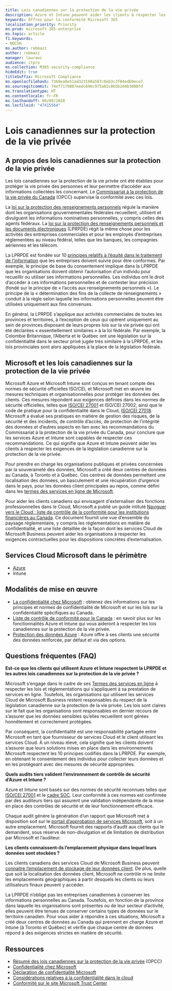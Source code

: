 ```yaml
---
title: Lois canadiennes sur la protection de la vie privée
description: Azure et Intune peuvent aider les clients à respecter les obligations qui leur incombent dans le cadre de la législation canadienne sur la protection de la vie privée.
keywords: Offres pour la conformité Microsoft 365
localization_priority: Priority
ms.prod: microsoft-365-enterprise
ms.topic: article
f1.keywords:
- NOCSH
ms.author: robmazz
author: robmazz
manager: laurawi
audience: itpro
ms.collection: M365-security-compliance
hideEdit: true
titleSuffix: Microsoft Compliance
ms.openlocfilehash: 7369ea8e51ad323198a587c8eb3c3f84edb9ece7
ms.sourcegitcommit: 74ef7179887eedc696c975a82c865b2d4b3808fd
ms.translationtype: HT
ms.contentlocale: fr-FR
ms.lasthandoff: 09/09/2020
ms.locfileid: "47415564"
---
```

# <a name="canadian-privacy-laws"></a>Lois canadiennes sur la protection de la vie privée

## <a name="about-canadian-privacy-laws"></a>A propos des lois canadiennes sur la protection de la vie privée

Les lois canadiennes sur la protection de la vie privée ont été établies pour protéger la vie privée des personnes et leur permettre d’accéder aux informations collectées les concernant. Le [Commissariat à la protection de la vie privée du Canada](https://www.priv.gc.ca/en/privacy-topics/privacy-laws-in-canada/02_05_d_15/) (OPCC) supervise la conformité avec ces lois.

La [loi sur la protection des renseignements personnels](https://privacy.microsoft.com/fr-FR/#heading-0-0-2-1) régule la manière dont les organisations gouvernementales fédérales recueillent, utilisent et divulguent les informations nominatives personnelles, y compris celles des agents fédéraux. La [loi sur la protection des renseignements personnels et les documents électroniques](https://www.priv.gc.ca/en/privacy-topics/privacy-laws-in-canada/the-personal-information-protection-and-electronic-documents-act-pipeda/) (LPRPDE) régit la même chose pour les activités des entreprises commerciales et pour les employés d’entreprises réglementées au niveau fédéral, telles que les banques, les compagnies aériennes et les télécom.

La LPRPDE est fondée sur 10 [principes relatifs à l’équité dans le traitement de l’information](https://www.priv.gc.ca/en/privacy-topics/privacy-laws-in-canada/the-personal-information-protection-and-electronic-documents-act-pipeda/p_principle/) que les entreprises doivent suivre pour être conformes. Par exemple, le principe de base du consentement implique dans la LPRPDE que les organisations doivent obtenir l’autorisation d’un individu pour recueillir ou utiliser ses informations personnelles. Les individus ont le droit d’accéder à ces informations personnelles et de contester leur précision (fondé sur le principe de « l’accès aux renseignements personnels »). Le principe de la « détermination des fins de la collecte de renseignements » conduit à la règle selon laquelle les informations personnelles peuvent être utilisées uniquement aux fins convenues.

En général, la LPRPDE s’applique aux activités commerciales de toutes les provinces et territoires, à l’exception de ceux qui opèrent uniquement au sein de provinces disposant de leurs propres lois sur la vie privée qui ont été déclarées « essentiellement similaires » à la loi fédérale. Par exemple, la Colombie Britannique, l’Alberta et le Québec ont une législation sur la confidentialité dans le secteur privé jugée très similaire à la LPRPDE, et les lois provinciales sont alors appliquées à la place de la législation fédérale.

## <a name="microsoft-and-canadian-privacy-laws"></a>Microsoft et les lois canadiennes sur la protection de la vie privée

Microsoft Azure et Microsoft Intune sont conçus en tenant compte des normes de sécurité officielles ISO/CEI, et Microsoft met en œuvre les mesures techniques et organisationnelles pour protéger les données des clients. Ces mesures répondent aux exigences définies dans les normes de sécurité officielles, telles que [ISO/CEI 27001](offering-iso-27001.md) et ISO/CEI 27002, ainsi que le code de pratique pour la confidentialité dans le Cloud, [ISO/CEI 27018](offering-ISO-27018.md). Microsoft a évalué ses pratiques en matière de gestion des risques, de la sécurité et des incidents, de contrôle d’accès, de protection de l’intégrité des données et d’autres aspects en lien avec les recommandations du Commissariat à la protection de la vie privée du Canada, pour conclure que les services Azure et Intune sont capables de respecter ces recommandations. Ce qui signifie que Azure et Intune peuvent aider les clients à respecter les exigences de la législation canadienne sur la protection de la vie privée.

Pour prendre en charge les organisations publiques et privées concernées par la souveraineté des données, Microsoft a créé deux centres de données au Canada, à Toronto et à Québec. Ces centres de données permettent une localisation des données, un basculement et une récupération d’urgence dans le pays, pour les données client principales au repos, comme défini dans les [termes des services en ligne de Microsoft](https://www.microsoftvolumelicensing.com/DocumentSearch.aspx?Mode=3&DocumentTypeId=31).

Pour aider les clients canadiens qui envisagent d'externaliser des fonctions professionnelles dans le Cloud, Microsoft a publié un guide intitulé [Naviguer vers le Cloud : liste de contrôle de la conformité pour les institutions financières au Canada](https://servicetrust.microsoft.com/Documents/TrustDocuments?command=Download&downloadType=Document&downloadId=626fb641-9dca-45c0-abaf-0a7849c15f81&docTab=6d000410-c9e9-11e7-9a91-892aae8839ad_Compliance_Guides). Ce document fournit une vue d’ensemble du paysage réglementaire, y compris les réglementations en matière de confidentialité, et une liste détaillée de la façon dont les services Cloud de Microsoft Business peuvent aider les organisations à respecter les exigences contractuelles pour les dispositions concrètes d’externalisation.

## <a name="microsoft-in-scope-cloud-services"></a>Services Cloud Microsoft dans le périmètre

- [Azure](https://gallery.technet.microsoft.com/Overview-of-Azure-c1be3942)
- Intune

## <a name="how-to-implement"></a>Modalités de mise en œuvre

- [La confidentialité chez Microsoft](https://www.microsoft.com/download/details.aspx?id=55710) : obtenez des informations sur les principes et normes de confidentialité de Microsoft et sur les lois sur la confidentialité spécifiques au Canada.
- [Liste de contrôle de conformité pour le Canada](https://servicetrust.microsoft.com/Documents/TrustDocuments?command=Download&downloadType=Document&downloadId=626fb641-9dca-45c0-abaf-0a7849c15f81&docTab=6d000410-c9e9-11e7-9a91-892aae8839ad_Compliance_Guides) : en savoir plus sur les fonctionnalités Azure et Intune qui vous aideront à respecter les lois canadiennes sur la protection de la vie privée.
- [Protection des données Azure](https://docs.microsoft.com/azure/security/fundamentals/protection-customer-data) : Azure offre à ses clients une sécurité des données renforcée, par défaut et via des options.

## <a name="frequently-asked-questions"></a>Questions fréquentes (FAQ)

**Est-ce que les clients qui utilisent Azure et Intune respectent la LPRPDE et les autres lois canadiennes sur la protection de la vie privée ?**

Microsoft s’engage dans le cadre de ses [Termes des services en ligne](https://www.microsoftvolumelicensing.com/DocumentSearch.aspx?Mode=3&DocumentTypeId=31) à respecter les lois et réglementations qui s’appliquent à sa prestation de services en ligne. Toutefois, les organisations qui utilisent les services Cloud de Microsoft Business restent responsables du respect de la législation canadienne sur la protection de la vie privée. Les lois sont claires sur le fait que les organisations sont responsables en dernier recours de s’assurer que les données sensibles qu’elles recueillent sont gérées honnêtement et correctement protégées.  

Par conséquent, la confidentialité est une responsabilité partagée entre Microsoft en tant que fournisseur de services Cloud et le client utilisant les services Cloud. À un niveau élevé, cela signifie que les clients doivent s’assurer que leurs solutions mises en place dans les environnements Microsoft respectent les 10 principes codifiés dans la LPRPDE. Par exemple, en obtenant le consentement des individus pour collecter leurs données et en les protégeant avec des mesures de sécurité appropriées.

**Quels audits tiers valident l’environnement de contrôle de sécurité d’Azure et Intune ?**

Azure et Intune sont basés sur des normes de sécurité reconnues telles que [ISO/CEI 27001](offering-ISO-27001.md) et le [cadre SOC](https://privacy.microsoft.com/privacystatement). Leur conformité à ces normes est confirmée par des auditeurs tiers qui assurent une validation indépendante de la mise en place des contrôles de sécurité et de leur fonctionnement efficace.  

Chaque audit génère la génération d’un rapport que Microsoft met à disposition soit sur le [portail d’approbation de services Microsoft](https://servicetrust.microsoft.com/), soit à un autre emplacement. Microsoft fournit des rapports d’audit aux clients qui le demandent, sous réserve de non-divulgation et de limitation de distribution par Microsoft et l’auditeur.

**Les clients connaissent-ils l’emplacement physique dans lequel leurs données sont stockées ?**

Les clients canadiens des services Cloud de Microsoft Business peuvent [connaitre l’emplacement de stockage de leur données client](https://www.microsoft.com/trust-center/privacy/data-location). De plus, quelle que soit la localisation des données client, Microsoft ne contrôle ni ne limite les emplacements géographiques à partir desquels les clients ou leurs utilisateurs finaux peuvent y accéder.  

La LPRPDE n’oblige pas les entreprises canadiennes à conserver les informations personnelles au Canada. Toutefois, en fonction de la province dans laquelle les organisations sont présentes ou de leur secteur d’activité, elles peuvent être tenues de conserver certains types de données sur le territoire canadien. Pour vous aider à répondre à ces situations, Microsoft a créé deux centres de données au Canada qui prennent en charge Azure et Intune (à Toronto et Québec) et vérifie que chaque centre de données répond à des exigences strictes en matière de sécurité.

## <a name="resources"></a>Ressources

- [Résumé des lois canadiennes sur la protection de la vie privée](https://gallery.technet.microsoft.com/Overview-of-Azure-c1be3942) (OPCC)
- [Confidentialité chez Microsoft](https://privacy.microsoft.com)
- [Déclaration de confidentialité Microsoft](https://privacy.microsoft.com/privacystatement)
- [Considérations relatives à la confidentialité dans le cloud](https://download.microsoft.com/download/0/9/D/09DE47F6-F9E5-4C14-B9E8-E8119A130ACC/Privacy_considerations_in_the_cloud.pdf)
- [Conformité sur le site Microsoft Trust Center](https://www.microsoft.com/trust-center/compliance/compliance-overview)
